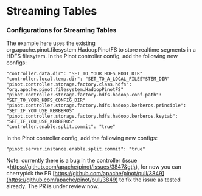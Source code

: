# Streaming Tables

### Configurations for Streaming Tables

The example here uses the existing org.apache.pinot.filesystem.HadoopPinotFS to store realtime segments in a HDFS filesytem. In the Pinot controller config, add the following new configs:

```text
"controller.data.dir": "SET_TO_YOUR_HDFS_ROOT_DIR"
"controller.local.temp.dir": "SET_TO_A_LOCAL_FILESYSTEM_DIR"
"pinot.controller.storage.factory.class.hdfs": "org.apache.pinot.filesystem.HadoopPinotFS"
"pinot.controller.storage.factory.hdfs.hadoop.conf.path": "SET_TO_YOUR_HDFS_CONFIG_DIR"
"pinot.controller.storage.factory.hdfs.hadoop.kerberos.principle": "SET_IF_YOU_USE_KERBEROS"
"pinot.controller.storage.factory.hdfs.hadoop.kerberos.keytab": "SET_IF_YOU_USE_KERBEROS"
"controller.enable.split.commit": "true"
```

In the Pinot controller config, add the following new configs:

```text
"pinot.server.instance.enable.split.commit": "true"
```

Note: currently there is a bug in the controller \(issue &lt;https://github.com/apache/pinot/issues/3847&gt;\), for now you can cherrypick the PR [https://github.com/apache/pinot/pull/3849](https://github.com/apache/pinot/pull/3849) to fix the issue as tested already. The PR is under review now.

